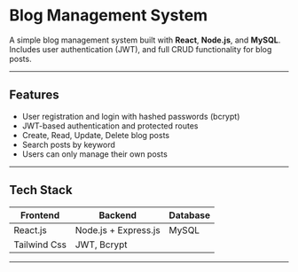 # Blog Management System

A simple blog management system built with **React**, **Node.js**, and **MySQL**.  
Includes user authentication (JWT), and full CRUD functionality for blog posts.

---

## Features

- User registration and login with hashed passwords (bcrypt)
- JWT-based authentication and protected routes
- Create, Read, Update, Delete blog posts
- Search posts by keyword
- Users can only manage their own posts

---

## Tech Stack

| Frontend         | Backend                | Database  |
|------------------|------------------------|-----------|
| React.js         | Node.js + Express.js   | MySQL     |
| Tailwind Css     | JWT, Bcrypt            |           |

---